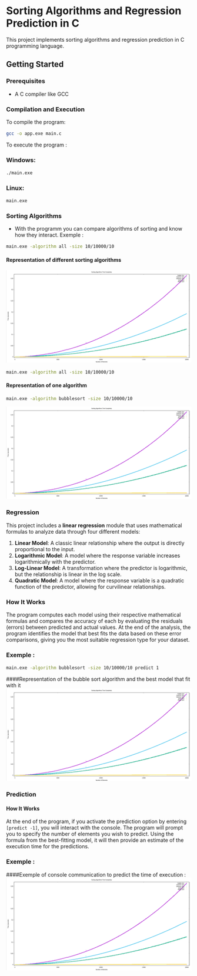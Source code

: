 # Sorting Algorithms and Regression Prediction in C

This project implements sorting algorithms and regression prediction in C programming language.

## Getting Started

### Prerequisites
- A C compiler like GCC

### Compilation and Execution

To compile the program:
```bash
gcc -o app.exe main.c
```

To execute the program :
### Windows:
```bash
./main.exe
```
### Linux:
```bash
main.exe
```
### Sorting Algorithms
- With the programm you can compare algorithms of sorting and know how they interact.
Exemple :
```bash
main.exe -algorithm all -size 10/10000/10
```
#### Representation of different sorting algorithms
![Representation of different sorting algorithms](all_algorithms.png)
```bash
main.exe -algorithm all -size 10/10000/10
```
#### Representation of one algorithm
```bash
main.exe -algorithm bubblesort -size 10/10000/10
```
![Representation of the merge sorting algorithm](all_algorithms.png)
### Regression

This project includes a **linear regression** module that uses mathematical formulas to analyze data through four different models:

1. **Linear Model**: A classic linear relationship where the output is directly proportional to the input.
2. **Logarithmic Model**: A model where the response variable increases logarithmically with the predictor.
3. **Log-Linear Model**: A transformation where the predictor is logarithmic, but the relationship is linear in the log scale.
4. **Quadratic Model**: A model where the response variable is a quadratic function of the predictor, allowing for curvilinear relationships.

### How It Works

The program computes each model using their respective mathematical formulas and compares the accuracy of each by evaluating the residuals (errors) between predicted and actual values. At the end of the analysis, the program identifies the model that best fits the data based on these error comparisons, giving you the most suitable regression type for your dataset.

### Exemple :
```bash
main.exe -algorithm bubblesort -size 10/10000/10 predict 1
```
####Representation of the bubble sort algorithm and the best model that fit with it
![Representation of the bubble sort algorithm and the best model that fit with it](all_algorithms.png)

### Prediction

#### How It Works

At the end of the program, if you activate the prediction option by entering `[predict -1]`, you will interact with the console. The program will prompt you to specify the number of elements you wish to predict. Using the formula from the best-fitting model, it will then provide an estimate of the execution time for the predictions.

### Exemple :
####Exemple of console communication to predict the time of execution :
![Representation of the bubble sort algorithm and the best model that fit with it](all_algorithms.png)
